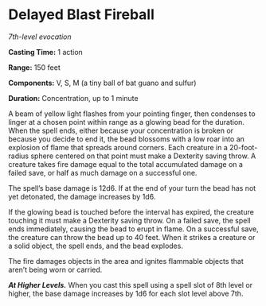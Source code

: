 <title>Delayed Blast Fireball</title>

# Delayed Blast Fireball

_7th-level evocation_

**Casting Time:** 1 action

**Range:** 150 feet

**Components:** V, S, M (a tiny ball of bat
guano and sulfur)

**Duration:** Concentration, up to 1 minute

A beam of yellow light flashes from your
pointing finger, then condenses to linger at
a chosen point within range as a glowing bead
for the duration. When the spell ends, either
because your concentration is broken or
because you decide to end it, the bead
blossoms with a low roar into an explosion of
flame that spreads around corners. Each
creature in a 20-foot-radius sphere centered
on that point must make a Dexterity saving
throw.  A creature takes fire damage equal to
the total accumulated damage on a failed
save, or half as much damage on a
successful one.

The spell’s base damage is 12d6. If at the
end of your turn the bead has not yet
detonated, the damage increases by 1d6.

If the glowing bead is touched before the
interval has expired, the creature touching
it must make a Dexterity saving throw. On a
failed save, the spell ends immediately,
causing the bead to erupt in flame. On a
successful save, the creature can throw the
bead up to 40 feet. When it strikes a
creature or a solid object, the spell ends,
and the bead explodes.

The fire damages objects in the area and
ignites flammable objects that aren’t being
worn or carried.

_**At Higher Levels.**_ When you cast this
spell using a spell slot of 8th level or
higher, the base damage increases by 1d6 for
each slot level above 7th.

